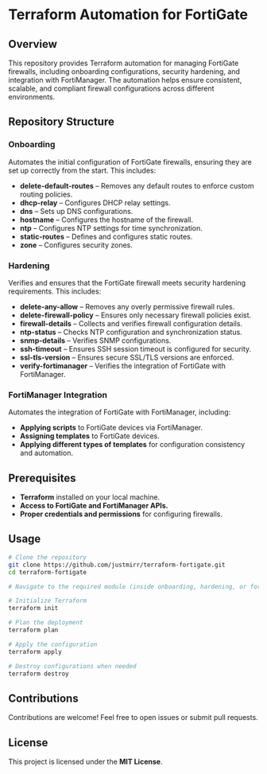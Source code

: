 # Terraform Automation for FortiGate

## Overview

This repository provides Terraform automation for managing FortiGate firewalls, including onboarding configurations, security hardening, and integration with FortiManager. The automation helps ensure consistent, scalable, and compliant firewall configurations across different environments.

## Repository Structure

### Onboarding

Automates the initial configuration of FortiGate firewalls, ensuring they are set up correctly from the start. This includes:

- **delete-default-routes** – Removes any default routes to enforce custom routing policies.
- **dhcp-relay** – Configures DHCP relay settings.
- **dns** – Sets up DNS configurations.
- **hostname** – Configures the hostname of the firewall.
- **ntp** – Configures NTP settings for time synchronization.
- **static-routes** – Defines and configures static routes.
- **zone** – Configures security zones.

### Hardening

Verifies and ensures that the FortiGate firewall meets security hardening requirements. This includes:

- **delete-any-allow** – Removes any overly permissive firewall rules.
- **delete-firewall-policy** – Ensures only necessary firewall policies exist.
- **firewall-details** – Collects and verifies firewall configuration details.
- **ntp-status** – Checks NTP configuration and synchronization status.
- **snmp-details** – Verifies SNMP configurations.
- **ssh-timeout** – Ensures SSH session timeout is configured for security.
- **ssl-tls-version** – Ensures secure SSL/TLS versions are enforced.
- **verify-fortimanager** – Verifies the integration of FortiGate with FortiManager.

### FortiManager Integration

Automates the integration of FortiGate with FortiManager, including:

- **Applying scripts** to FortiGate devices via FortiManager.
- **Assigning templates** to FortiGate devices.
- **Applying different types of templates** for configuration consistency and automation.

## Prerequisites

- **Terraform** installed on your local machine.
- **Access to FortiGate and FortiManager APIs.**
- **Proper credentials and permissions** for configuring firewalls.

## Usage

```sh
# Clone the repository
git clone https://github.com/justmirr/terraform-fortigate.git
cd terraform-fortigate

# Navigate to the required module (inside onboarding, hardening, or fortimanager)

# Initialize Terraform
terraform init

# Plan the deployment
terraform plan

# Apply the configuration
terraform apply

# Destroy configurations when needed
terraform destroy
```

## Contributions

Contributions are welcome! Feel free to open issues or submit pull requests.

## License

This project is licensed under the **MIT License**.
